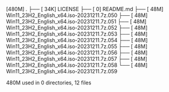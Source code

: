 [480M]  .
├── [ 34K]  LICENSE
├── [   0]  README.md
├── [ 48M]  Win11_23H2_English_x64.iso-20231211.7z.050
├── [ 48M]  Win11_23H2_English_x64.iso-20231211.7z.051
├── [ 48M]  Win11_23H2_English_x64.iso-20231211.7z.052
├── [ 48M]  Win11_23H2_English_x64.iso-20231211.7z.053
├── [ 48M]  Win11_23H2_English_x64.iso-20231211.7z.054
├── [ 48M]  Win11_23H2_English_x64.iso-20231211.7z.055
├── [ 48M]  Win11_23H2_English_x64.iso-20231211.7z.056
├── [ 48M]  Win11_23H2_English_x64.iso-20231211.7z.057
├── [ 48M]  Win11_23H2_English_x64.iso-20231211.7z.058
└── [ 48M]  Win11_23H2_English_x64.iso-20231211.7z.059

 480M used in 0 directories, 12 files
